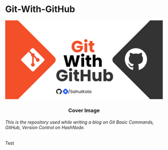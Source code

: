 # Git-With-GitHub

![Cover](Git-with-GitHub.jpg)

<h3 align="center">Cover Image</h3>
<h6>This is the repository used while writing a blog on Git Basic Commands, GitHub, Version Control on HashNode.</h6>

<p> Test </p>